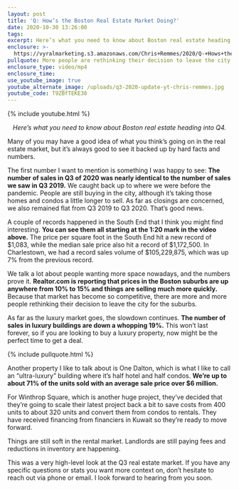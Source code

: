 ```yaml
---
layout: post
title: 'Q: How’s the Boston Real Estate Market Doing?'
date: 2020-10-30 13:26:00
tags:
excerpt: Here’s what you need to know about Boston real estate heading into Q4.
enclosure: >-
  https://vyralmarketing.s3.amazonaws.com/Chris+Remmes/2020/Q-+Hows+the+Boston+Real+Estate+Market+Doing_.mp4
pullquote: More people are rethinking their decision to leave the city.
enclosure_type: video/mp4
enclosure_time:
use_youtube_image: true
youtube_alternate_image: /uploads/q3-2020-update-yt-chris-remmes.jpg
youtube_code: T9ZBfTEKE38
---
```


{% include youtube.html %}

<p style="text-align:center;"><em>Here’s what you need to know about Boston real estate heading into Q4.</em></p>

Many of you may have a good idea of what you think’s going on in the real estate market, but it’s always good to see it backed up by hard facts and numbers.

The first number I want to mention is something I was happy to see: **The number of sales in Q3 of 2020 was nearly identical to the number of sales we saw in Q3 2019.** We caught back up to where we were before the pandemic. People are still buying in the city, although it’s taking those homes and condos a little longer to sell. As far as closings are concerned, we also remained flat from Q3 2019 to Q3 2020. That’s good news.

A couple of records happened in the South End that I think you might find interesting. **You can see them all starting at the 1:20 mark in the video above.** The price per square foot in the South End hit a new record of $1,083, while the median sale price also hit a record of $1,172,500. In Charlestown, we had a record sales volume of $105,229,875, which was up 7% from the previous record.&nbsp;

We talk a lot about people wanting more space nowadays, and the numbers prove it. **Realtor.com is reporting that prices in the Boston suburbs are up anywhere from 10% to 15% and things are selling much more quickly.** Because that market has become so competitive, there are more and more people rethinking their decision to leave the city for the suburbs.

As far as the luxury market goes, the slowdown continues. **The number of sales in luxury buildings are down a whopping 19%.** This won’t last forever, so if you are looking to buy a luxury property, now might be the perfect time to get a deal.

{% include pullquote.html %}

Another property I like to talk about is One Dalton, which is what I like to call an “ultra-luxury” building where it’s half hotel and half condos. **We’re up to about 71% of the units sold with an average sale price over $6 million.**

For Winthrop Square, which is another huge project, they’ve decided that they’re going to scale their latest project back a bit to save costs from 400 units to about 320 units and convert them from condos to rentals. They have received financing from financiers in Kuwait so they’re ready to move forward.

Things are still soft in the rental market. Landlords are still paying fees and reductions in inventory are happening.

This was a very high-level look at the Q3 real estate market. If you have any specific questions or stats you want more context on, don’t hesitate to reach out via phone or email. I look forward to hearing from you soon.